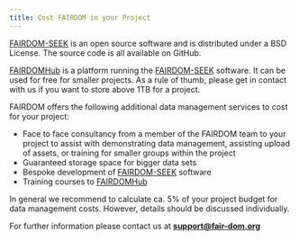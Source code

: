 ```yaml
---
title: Cost FAIRDOM in your Project
---
```



[FAIRDOM-SEEK](https://seek4science.org) is an open source software and is distributed under a BSD License. The source code is all available on GitHub.

[FAIRDOMHub](https://fairdomhub.org) is a platform running the [FAIRDOM-SEEK](https://seek4science.org) software. It can be used for free for smaller projects. As a rule of thumb, please get in contact with us if you want to store above 1TB for a project.

FAIRDOM offers the following additional data management services to cost for your project:

  * Face to face consultancy from a member of the FAIRDOM team to your project to assist with demonstrating data management, assisting upload of assets, 
    or training  for smaller groups within the project
  * Guaranteed storage space for bigger data sets
  * Bespoke development of [FAIRDOM-SEEK](https://seek4science.org) software
  * Training courses to [FAIRDOMHub](https://fairdomhub.org)

In general we recommend to calculate ca. 5% of your project budget for data management costs. However, details should be discussed individually. 

For further information please contact us at **support@fair-dom.org**

